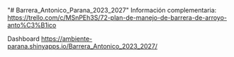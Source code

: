 "# Barrera_Antonico_Parana_2023_2027"
Información complementaria:
https://trello.com/c/MSnPEh3S/72-plan-de-manejo-de-barrera-de-arroyo-anto%C3%B1ico

Dashboard
https://ambiente-parana.shinyapps.io/Barrera_Antonico_2023_2027/

